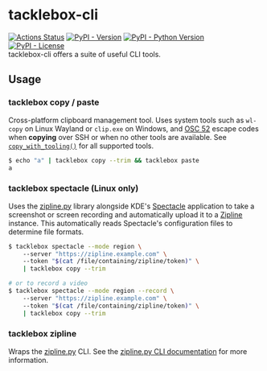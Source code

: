 # tacklebox-cli

[<img alt="Actions Status" src="https://c.csw.im/cswimr/tacklebox/badges/workflows/actions.yml/badge.svg?style=plastic">](https://c.csw.im/cswimr/tacklebox/actions?workflow=actions.yml)
[<img alt="PyPI - Version" src="https://img.shields.io/pypi/v/tacklebox-cli?style=plastic">](https://pypi.org/project/tacklebox-cli/)
[<img alt="PyPI - Python Version" src="https://img.shields.io/pypi/pyversions/tacklebox-cli?style=plastic">](https://pypi.org/project/tacklebox-cli/)
[<img alt="PyPI - License" src="https://img.shields.io/pypi/l/tacklebox-cli?style=plastic">](https://c.csw.im/cswimr/tacklebox/src/branch/main/LICENSE/)  
tacklebox-cli offers a suite of useful CLI tools.

## Usage

### tacklebox copy / paste

Cross-platform clipboard management tool. Uses system tools such as `wl-copy` on Linux Wayland or `clip.exe` on Windows, and [OSC 52](https://www.reddit.com/r/vim/comments/k1ydpn/a_guide_on_how_to_copy_text_from_anywhere/) escape codes when **copying** over SSH or when no other tools are available. See [`copy_with_tooling()`](https://c.csw.im/cswimr/tacklebox/src/branch/main/tacklebox/commands/clipboard.py) for all supported tools.

```bash
$ echo "a" | tacklebox copy --trim && tacklebox paste
a
```

### tacklebox spectacle (Linux only)

Uses the [zipline.py](https://pypi.org/project/zipline-py/) library alongside KDE's [Spectacle](https://invent.kde.org/plasma/spectacle) application to take a screenshot or screen recording and automatically upload it to a [Zipline](https://github.com/diced/zipline) instance. This automatically reads Spectacle's configuration files to determine file formats.

```bash
$ tacklebox spectacle --mode region \ 
    --server "https://zipline.example.com" \ 
    --token "$(cat /file/containing/zipline/token)" \ 
    | tacklebox copy --trim

# or to record a video
$ tacklebox spectacle --mode region --record \ 
    --server "https://zipline.example.com" \ 
    --token "$(cat /file/containing/zipline/token)" \ 
    | tacklebox copy --trim
```

### tacklebox zipline

Wraps the [zipline.py](https://pypi.org/project/zipline-py/) CLI. See the [zipline.py CLI documentation](https://ziplinepy.readthedocs.io/en/latest/cli.html) for more information.
